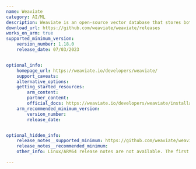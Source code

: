 ```yaml
---
name: Weaviate
category: AI/ML
description: Weaviate is an open-source vector database that stores both objects and vectors, allowing for the combination of vector search with structured filtering with the fault tolerance and scalability of a cloud-native database​.
download_url: https://github.com/weaviate/weaviate/releases
works_on_arm: true
supported_minimum_version:
    version_number: 1.18.0
    release_date: 07/03/2023


optional_info:
    homepage_url: https://weaviate.io/developers/weaviate/
    support_caveats:
    alternative_options:
    getting_started_resources:
        arm_content: 
        partner_content: 
        official_docs: https://weaviate.io/developers/weaviate/installation
    arm_recommended_minimum_version:
        version_number: 
        release_date:


optional_hidden_info:
    release_notes__supported_minimum: https://github.com/weaviate/weaviate/releases/tag/v1.18.0
    release_notes__recommended_minimum:
    other_info: Linux/ARM64 release notes are not available. The first Linux/ARM64 tar is available in version v1.18.0.
    
---
```


